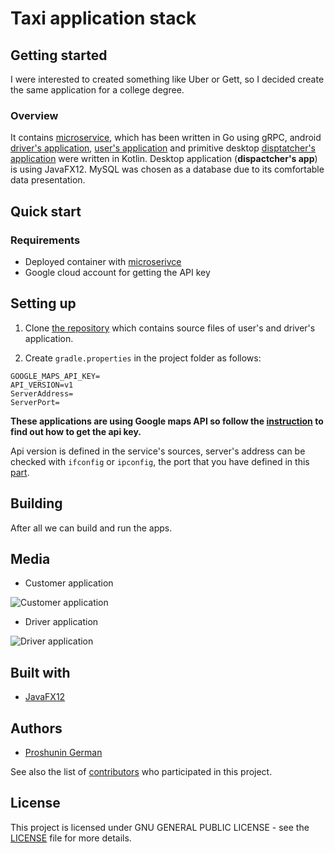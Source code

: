 # Taxi application stack

## Getting started

I were interested to created something like Uber or Gett, so I decided 
create the same application for a college degree. 

### Overview
It contains [microservice](https://github.com/anonlatte/taxiGrpcService), 
which has been written in Go using gRPC, android
[driver's application](https://github.com/anonlatte/TaxiService/tree/master/drivers_app),
[user's application](https://github.com/anonlatte/TaxiService/tree/master/customers_app)
and primitive desktop [disptatcher's application](https://github.com/anonlatte/DispatcherApp) were written in Kotlin.
Desktop application (__dispactcher's app__) is using JavaFX12. 
MySQL was chosen as a database due to its comfortable data presentation.

## Quick start

### Requirements

- Deployed container with [microserivce](https://github.com/anonlatte/taxiGrpcService)
- Google cloud account for getting the API key

## Setting up

1. Clone [the repository](https://github.com/anonlatte/TaxiService) which contains source files of user's and driver's application.

2. Create ```gradle.properties``` in the project folder as follows:
``` 
GOOGLE_MAPS_API_KEY=
API_VERSION=v1
ServerAddress=
ServerPort=
```
**These applications are using Google maps API so follow the [instruction](https://developers.google.com/maps/documentation/embed/get-api-key) 
to find out how to get the api key.**

Api version is defined in the service's sources, server's address 
can be checked with ```ifconfig``` or ```ipconfig```, the port that 
you have defined in this [part](#dockerfile-environment-settings).

## Building 

After all we can build and run the apps. 

## Media

- Customer application

![Customer application](https://i.imgur.com/PMOEN0N.png)
- Driver application

![Driver application](https://i.imgur.com/iBs5TJh.png) 

## Built with

- [JavaFX12](https://github.com/openjfx)

## Authors

- [Proshunin German](https://www.linkedin.com/in/anonlatte/)

See also the list of [contributors](https://github.com/anonlatte/TaxiService/graphs/contributors) who participated in this project.


## License

This project is licensed under GNU GENERAL PUBLIC LICENSE - see the [LICENSE](LICENSE) file for more details.